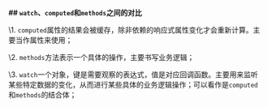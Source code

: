 **## `watch`、`computed`和`methods`之间的对比**

\1. `computed`属性的结果会被缓存，除非依赖的响应式属性变化才会重新计算。主要当作属性来使用；

\2. `methods`方法表示一个具体的操作，主要书写业务逻辑；

\3. `watch`一个对象，键是需要观察的表达式，值是对应回调函数。主要用来监听某些特定数据的变化，从而进行某些具体的业务逻辑操作；可以看作是`computed`和`methods`的结合体；

